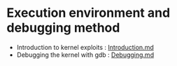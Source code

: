 # Execution environment and debugging method
* Introduction to kernel exploits : [Introduction.md](Introduction.md)
* Debugging the kernel with gdb : [Debugging.md](Debugging.md)
